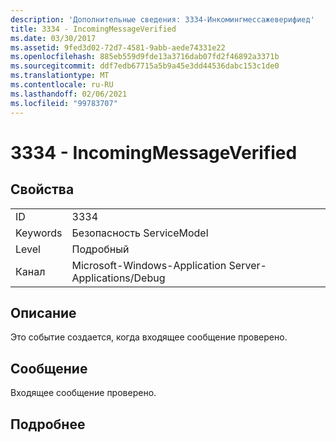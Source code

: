 ```yaml
---
description: 'Дополнительные сведения: 3334-Инкомингмессажеверифиед'
title: 3334 - IncomingMessageVerified
ms.date: 03/30/2017
ms.assetid: 9fed3d02-72d7-4581-9abb-aede74331e22
ms.openlocfilehash: 885eb559d9fde13a3716dab07fd2f46892a3371b
ms.sourcegitcommit: ddf7edb67715a5b9a45e3dd44536dabc153c1de0
ms.translationtype: MT
ms.contentlocale: ru-RU
ms.lasthandoff: 02/06/2021
ms.locfileid: "99783707"
---
```

# <a name="3334---incomingmessageverified"></a>3334 - IncomingMessageVerified

## <a name="properties"></a>Свойства  
  
|||  
|-|-|  
|ID|3334|  
|Keywords|Безопасность ServiceModel|  
|Level|Подробный|  
|Канал|Microsoft-Windows-Application Server-Applications/Debug|  
  
## <a name="description"></a>Описание  

 Это событие создается, когда входящее сообщение проверено.  
  
## <a name="message"></a>Сообщение  

 Входящее сообщение проверено.  
  
## <a name="details"></a>Подробнее

